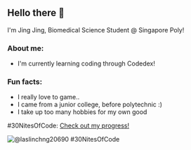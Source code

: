 ## Hello there 👋

I'm Jing Jing, Biomedical Science Student @ Singapore Poly!

<h3><strong>About me:</strong> </h1>
  <p>
    <ul>
      <li>I'm currently learning coding through Codedex!</li>
    </ul>
  </p>

<h3><strong>Fun facts:</strong></h3>
<p>
  <ul>
    <li>I really love to game..</li>
    <li>I came from a junior college, before polytechnic :)</li>
    <li>I take up too many hobbies for my own good</li>
   </ul>
</p>

<p> #30NitesOfCode: <a href=https://www.codedex.io/@laslinchng20690/30-nites-of-code> Check out my progress!</a>
</p>
<img src="https://www.codedex.io/api/petStatus?user=laslinchng20690" alt="@laslinchng20690 #30NitesOfCode" data-canonical-src="https://www.codedex.io/api/petStatus?user=laslinchng20690" style="max-width: 100%;">
<!--
**fiddity/fiddity** is a ✨ _special_ ✨ repository because its `README.md` (this file) appears on your GitHub profile.

Here are some ideas to get you started:

- 🔭 I’m currently working on ...
- 🌱 I’m currently learning ...
- 👯 I’m looking to collaborate on ...
- 🤔 I’m looking for help with ...
- 💬 Ask me about ...
- 📫 How to reach me: ...
- 😄 Pronouns: ...
- ⚡ Fun fact: ...
-->
